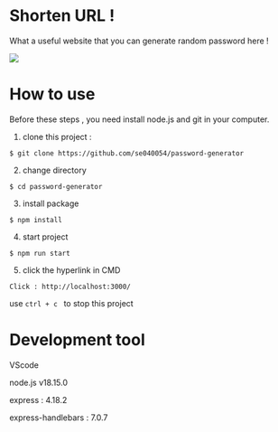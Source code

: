 # Shorten URL ! 

What a useful website that you can generate random password here ! 

![](https://cdn.discordapp.com/attachments/1116356872572784661/1130652419915788378/2023-07-18_08-08-41.jpg)

# How to use
 
Before these steps , you need install node.js and git in your computer. 



1. clone this project :
```
$ git clone https://github.com/se040054/password-generator
```
2. change directory 
```
$ cd password-generator
```
3. install package 
```
$ npm install 
```
4. start project 
```
$ npm run start 
```
5. click the hyperlink in CMD
```
Click : http://localhost:3000/
```

use 
```ctrl + c ```
to stop this project

# Development tool

VScode

node.js v18.15.0

express : 4.18.2

express-handlebars : 7.0.7

